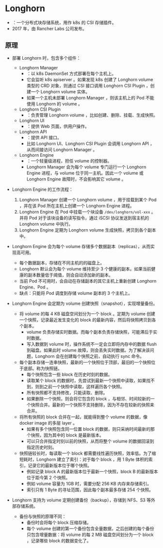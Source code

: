 



# Longhorn

- ：一个分布式块存储系统，用作 k8s 的 CSI 存储插件。
- 2017 年，由 Rancher Labs 公司发布。

## 原理

- 部署 Longhorn 时，包含多个组件：
  - Longhorn Manager
    - ：以 k8s DaemonSet 方式部署在每个主机上。
    - 它会监听 k8s apiserver 。如果发现 k8s 创建了 Longhorn volume 类型的 CRD 对象，则通过 CSI 接口调用 Longhorn CSI Plugin ，创建一个 Longhorn volume 实体。
    - 如果一个主机未部署 Longhorn Manager ，则该主机上的 Pod 不能使用 Longhorn 的 volume 。
    <!-- /var/lib/longhorn/ 目录 -->
  - Longhorn CSI Plugin
    - ：负责管理 Longhorn volume ，比如创建、删除、挂载、生成快照。
  - Longhorn UI
    - ：提供 Web 页面，供用户操作。
  - Longhorn API
    - ：提供 API 接口。
    - 比如 Longhorn UI、Longhorn CSI Plugin 会调用 Longhorn API ，从而间接访问 Longhorn Manager 。
  - Longhorn Engine
    - ：一个轻量级进程，担任 volume 的控制器。
    - Longhorn Manager 会为每个 volume 专门运行一个 Longhorn Engine 进程，与 volume 位于同一主机。因此一个 volume 或 Longhorn Engine 故障时，不会影响其它 volume 。

- Longhorn Engine 的工作流程：
  1. Longhorn Manager 创建一个 Longhorn volume ，用于挂载到某个 Pod ，并在该 Pod 所在主机上创建一个 Longhorn Engine 进程。
  2. Longhorn Engine 在 Pod 中挂载一个块设备 `/dev/longhorn/vol-xxx` 。并将 Pod 对于该块设备的读写指令，通过 iSCSI 协议发送到宿主机的 Longhorn volume 中执行。
  3. Longhorn Engine 定期为 Longhorn volume 生成快照，拷贝到各个副本中。


- Longhorn Engine 会为每个 volume 存储多个数据副本（replicas），从而实现高可用。
  - 每个数据副本，存储在不同主机的的磁盘上。
    <!-- - 每个副本位于不同主机的磁盘上，存储为一个稀疏文件？？ -->
  - Longhorn 默认会为每个 volume 维持至少 3 个健康的副本。如果当前健康的副本数量低于阈值，则会自动添加新的副本。
  - 当前 Pod 不可用时，会自动在存储副本的其它主机上重新创建 Longhorn Engine、Pod 。
  - 缺点：只能将 Pod 调度到存储 volume 副本的 3 个主机上。


- Longhorn Engine 会定期为 volume 创建快照（snapshot），实现增量备份。
  - 将 volume 的每 4 KB 磁盘空间划分为一个 block 。定期为 volume 创建一个快照，记录最近发生变化的 block 的最新内容，然后将快照拷贝到各个副本。
    - volume 负责存储实时数据。而每个副本负责存储快照，可能滞后于实时数据。
    - 写入数据到 volume 时，操作系统不一定会立即将内存中的数据 flush 到磁盘。如果此时 volume 故障，则会丢失实时数据。为了解决该问题，Longhorn 会在创建每个快照之前，自动执行 sync 命令。
  - 每个副本存储一连串快照，最新的一个快照位于顶部，最旧的一个快照位于底部。称为快照链。
    - 每个快照包含一些 block 在历史时刻的数据。
    - 读取某个 block 的数据时，先尝试到最新一个快照中读取，如果找不到，则到之前一个快照中读取，这样遍历各个快照。
    - 所有快照都不支持修改，只能读取、删除。
    - 如果删除一个快照，则会将它包含的 block ，与相邻、时间较新的一个快照合并。最新的一个快照不支持删除，因为不存在较新的快照来合并。
  - 将所有快照的 block 合并在一起，就能得到整个 volume 的数据，像 docker image 的多层 layer 。
    - 如果有多个快照包含同一位置 block 的数据，则只采纳时间最新的那个快照，因为其中的 block 是最新版本。
    - 可以只合并指定时刻以前的快照，从而将整个 volume 的数据回滚到指定历史时刻。
  - 快照链较长时，每读取一个 block 都需要线性遍历快照，效率低。为了缩短耗时，Longhorn 建立了索引：对于每个 block ，用 1 Byte 体积的索引，记录它的最新版本位于哪个快照。
    - 例如记录 block A 的最新版本位于最新一个快照，block B 的最新版本位于距今第 2 个快照。
    - 例如 volume 容量为 1GB 时，需要分配 256 KB 内存来存储索引。
    - 索引只有 1 Byte 的寻址范围，因此每个副本最多存储 254 个快照。

- Longhorn 支持为 volume 定期创建备份（backup），存储到 NFS、S3 等外部存储系统。
  - 备份与快照的原理不同：
    - 备份时会将每个 block 压缩存储。
    - 每个 volume 创建的第一个备份包含全量数据，之后创建的每个备份只包含增量数据：将 volume 的每 2 MB 磁盘空间划分为一个 block ，记录哪些 block 的数据变化了。



<!-- Longhorn 是一个精简配置的存储系统。这意味着 Longhorn volume 只会占用当前所需的空间。例如，如果用户创建了 20GB 容量的 volume ，但仅写入 1GB 数据，则实际占用的宿主机磁盘空间为 1 GB。
如果用户写入 10GB 数据，然后删除 9GB 数据，则实际占用的宿主机磁盘空间为 10GB 。因为 Longhorn volume 属于块设备，不是文件系统，不能感知哪些数据被用户删除，不能释放被删除的磁盘空间。
（在 Pod 中查看的磁盘空间是 1GB ？不包括已删除的数据）
 -->
